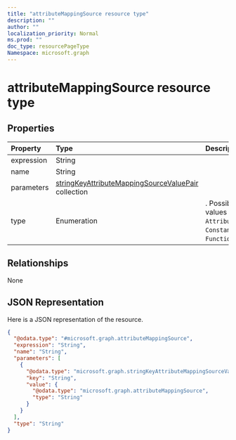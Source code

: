 ```yaml
---
title: "attributeMappingSource resource type"
description: ""
author: ""
localization_priority: Normal
ms.prod: ""
doc_type: resourcePageType
Namespace: microsoft.graph
---
```



# attributeMappingSource resource type



## Properties
|Property|Type|Description|
|:---|:---|:---|
|expression|String||
|name|String||
|parameters|[stringKeyAttributeMappingSourceValuePair](../resources/stringKeyAttributeMappingSourceValuePair.md) collection||
|type|Enumeration|. Possible values are: `Attribute`, `Constant`, `Function`.|

## Relationships
None

## JSON Representation
Here is a JSON representation of the resource.
<!-- {
  "blockType": "resource",
  "@odata.type": "microsoft.graph.attributeMappingSource"
}
-->
``` json
{
  "@odata.type": "#microsoft.graph.attributeMappingSource",
  "expression": "String",
  "name": "String",
  "parameters": [
    {
      "@odata.type": "microsoft.graph.stringKeyAttributeMappingSourceValuePair",
      "key": "String",
      "value": {
        "@odata.type": "microsoft.graph.attributeMappingSource",
        "type": "String"
      }
    }
  ],
  "type": "String"
}
```

